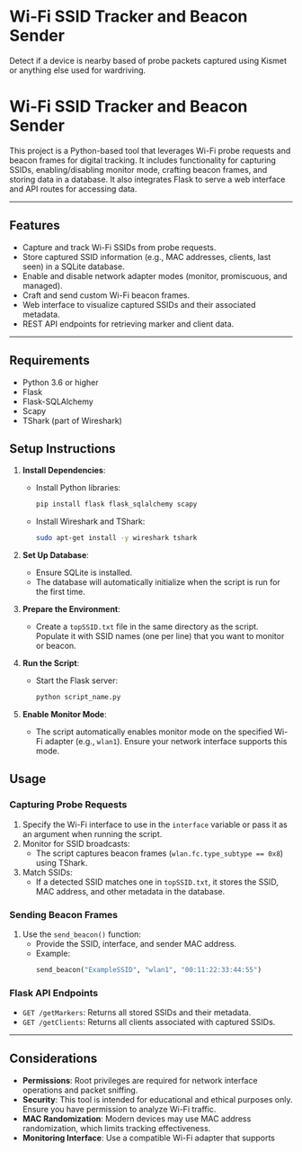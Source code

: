 # Wi-Fi SSID Tracker and Beacon Sender
Detect if a device is nearby based of probe packets captured using Kismet or anything else used for wardriving.

# Wi-Fi SSID Tracker and Beacon Sender

This project is a Python-based tool that leverages Wi-Fi probe requests and beacon frames for digital tracking. It includes functionality for capturing SSIDs, enabling/disabling monitor mode, crafting beacon frames, and storing data in a database. It also integrates Flask to serve a web interface and API routes for accessing data.

---

## **Features**
- Capture and track Wi-Fi SSIDs from probe requests.
- Store captured SSID information (e.g., MAC addresses, clients, last seen) in a SQLite database.
- Enable and disable network adapter modes (monitor, promiscuous, and managed).
- Craft and send custom Wi-Fi beacon frames.
- Web interface to visualize captured SSIDs and their associated metadata.
- REST API endpoints for retrieving marker and client data.

---

## **Requirements**
- Python 3.6 or higher
- Flask
- Flask-SQLAlchemy
- Scapy
- TShark (part of Wireshark)

## **Setup Instructions**

1. **Install Dependencies**:
   - Install Python libraries:
     ```bash
     pip install flask flask_sqlalchemy scapy
     ```
   - Install Wireshark and TShark:
     ```bash
     sudo apt-get install -y wireshark tshark
     ```

2. **Set Up Database**:
   - Ensure SQLite is installed.
   - The database will automatically initialize when the script is run for the first time.

3. **Prepare the Environment**:
   - Create a `topSSID.txt` file in the same directory as the script. Populate it with SSID names (one per line) that you want to monitor or beacon.

4. **Run the Script**:
   - Start the Flask server:
     ```bash
     python script_name.py
     ```
     
5. **Enable Monitor Mode**:
   - The script automatically enables monitor mode on the specified Wi-Fi adapter (e.g., `wlan1`). Ensure your network interface supports this mode.
  
## **Usage**

### **Capturing Probe Requests**
1. Specify the Wi-Fi interface to use in the `interface` variable or pass it as an argument when running the script.
2. Monitor for SSID broadcasts:
   - The script captures beacon frames (`wlan.fc.type_subtype == 0x8`) using TShark.
3. Match SSIDs:
   - If a detected SSID matches one in `topSSID.txt`, it stores the SSID, MAC address, and other metadata in the database.

### **Sending Beacon Frames**
1. Use the `send_beacon()` function:
   - Provide the SSID, interface, and sender MAC address.
   - Example:
     ```python
     send_beacon("ExampleSSID", "wlan1", "00:11:22:33:44:55")
     ```

### **Flask API Endpoints**
- `GET /getMarkers`: Returns all stored SSIDs and their metadata.
- `GET /getClients`: Returns all clients associated with captured SSIDs.

---

## **Considerations**
- **Permissions**: Root privileges are required for network interface operations and packet sniffing.
- **Security**: This tool is intended for educational and ethical purposes only. Ensure you have permission to analyze Wi-Fi traffic.
- **MAC Randomization**: Modern devices may use MAC address randomization, which limits tracking effectiveness.
- **Monitoring Interface**: Use a compatible Wi-Fi adapter that supports
